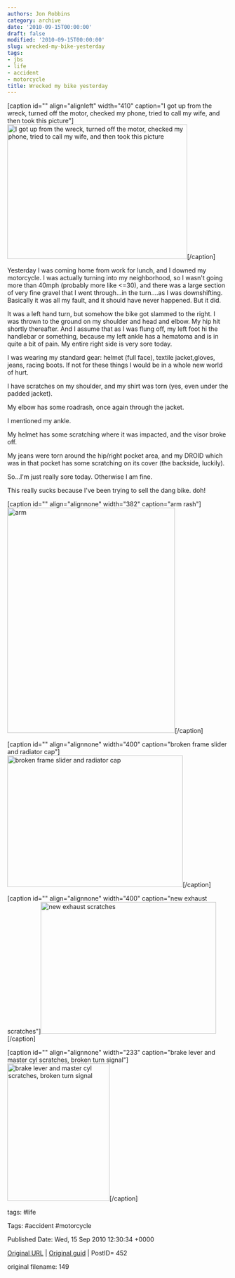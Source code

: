 ```yaml
---
authors: Jon Robbins
category: archive
date: '2010-09-15T00:00:00'
draft: false
modified: '2010-09-15T00:00:00'
slug: wrecked-my-bike-yesterday
tags:
- jbs
- life
- accident
- motorcycle
title: Wrecked my bike yesterday
---
```


[caption id="" align="alignleft" width="410" caption="I got up from the wreck, turned off the motor, checked my phone, tried to call my wife, and then took this picture"][<img class=" " title="bike wrecked" src="http://lh3.ggpht.com/_d4xnJM_h7n4/TJC4nEVqv8I/AAAAAAAAAL8/BZQzHMWE0zs/s410/IMG_20100914_120013.jpg" alt="I got up from the wreck, turned off the motor, checked my phone, tried to call my wife, and then took this picture" width="410" height="306" />](http://lh3.ggpht.com/_d4xnJM_h7n4/TJC4nEVqv8I/AAAAAAAAAL8/BZQzHMWE0zs/s640/IMG_20100914_120013.jpg)[/caption]

 Yesterday I was coming home from work for lunch, and I downed my motorcycle.  I was actually turning into my neighborhood, so I wasn't going more than 40mph (probably more like &lt;=30), and there was a large section of very fine gravel that I went through...in the turn....as I was downshifting.  Basically it was all my fault, and it should have never happened.  But it did.

 It was a left hand turn, but somehow the bike got slammed to the right.  I was thrown to the ground on my shoulder and head and elbow.  My hip hit shortly thereafter.  And I assume that as I was flung off, my left foot hi the handlebar or something, because my left ankle has a hematoma and is in quite a bit of pain.  My entire right side is very sore today.

 I was wearing my standard gear: helmet (full face), textile jacket,gloves, jeans, racing boots.  If not for these things I would be in a whole new world of hurt.

 I have scratches on my shoulder, and my shirt was torn (yes, even under the padded jacket).

 My elbow has some roadrash, once again through the jacket.

 I mentioned my ankle.

 My helmet has some scratching where it was impacted, and the visor broke off.

 My jeans were torn around the hip/right pocket area, and my DROID which was in that pocket has some scratching on its cover (the backside, luckily).

 So...I'm just really sore today.  Otherwise I am fine.

 This really sucks because I've been trying to sell the dang bike.  doh!

 <!--more-->
[caption id="" align="alignnone" width="382" caption="arm rash"][<img title="arm" src="http://lh6.ggpht.com/_d4xnJM_h7n4/TJC4npUz5ZI/AAAAAAAAAMA/rLL5QK-fbsc/s312/IMG_20100914_125231.jpg" alt="arm" width="382" height="512" />](http://lh6.ggpht.com/_d4xnJM_h7n4/TJC4npUz5ZI/AAAAAAAAAMA/rLL5QK-fbsc/s512/IMG_20100914_125231.jpg)[/caption]

 [caption id="" align="alignnone" width="400" caption="broken frame slider and radiator cap"][<img title="bike damage 1" src="http://lh4.ggpht.com/_d4xnJM_h7n4/TJC4oTbiegI/AAAAAAAAAME/0fvx6xB_oKQ/s400/IMG_20100914_173534.jpg" alt="broken frame slider and radiator cap" width="400" height="299" />](http://lh4.ggpht.com/_d4xnJM_h7n4/TJC4oTbiegI/AAAAAAAAAME/0fvx6xB_oKQ/s640/IMG_20100914_173534.jpg)[/caption]

 [caption id="" align="alignnone" width="400" caption="new exhaust scratches"][<img title="bike damange 2" src="http://lh6.ggpht.com/_d4xnJM_h7n4/TJC4o5VqABI/AAAAAAAAAMI/rV1xeWV3ysk/s400/IMG_20100914_173525.jpg" alt="new exhaust scratches" width="400" height="299" />](http://lh6.ggpht.com/_d4xnJM_h7n4/TJC4o5VqABI/AAAAAAAAAMI/rV1xeWV3ysk/s640/IMG_20100914_173525.jpg)[/caption]

 [caption id="" align="alignnone" width="233" caption="brake lever and master cyl scratches, broken turn signal"][<img title="bike damage 3" src="http://lh5.ggpht.com/_d4xnJM_h7n4/TJC4o011VII/AAAAAAAAAMQ/DozCoV0ywGM/s312/IMG_20100914_173544.jpg" alt="brake lever and master cyl scratches, broken turn signal" width="233" height="312" />](http://lh5.ggpht.com/_d4xnJM_h7n4/TJC4o011VII/AAAAAAAAAMQ/DozCoV0ywGM/s512/IMG_20100914_173544.jpg)[/caption] 

 



tags: #life 

Tags:  #accident #motorcycle 


Published Date: Wed, 15 Sep 2010 12:30:34 +0000 

[Original URL](http://factorq.net/2010/09/15/wrecked-my-bike-yesterday/) | [Original guid](http://factorq.net/?p=452) | PostID= 452

 original filename: 149
